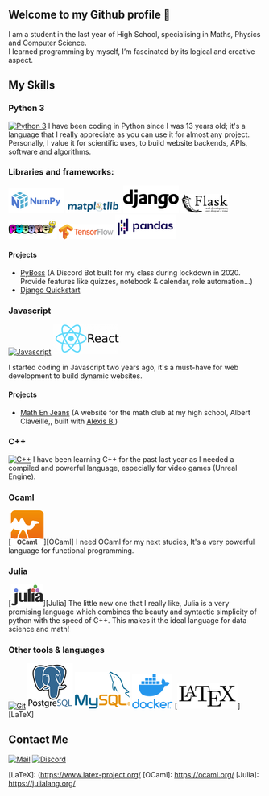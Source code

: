 ## Welcome to my Github profile 👋
I am a student in the last year of High School, specialising in Maths, Physics and Computer Science. <br>
I learned programming by myself, I’m fascinated by its logical and creative aspect.

## My Skills

### Python 3
[![Python 3](https://img.icons8.com/color/75/000000/python.png)](https://python.org)
I have been coding in Python since I was 13 years old; it's a language that I really appreciate as you can use it for almost any project. 
Personally, I value it for scientific uses, to build website backends, APIs, software and algorithms.

### Libraries and frameworks:
[![Numpy](img/Numpy.png)][Numpy]
[![Matplotlib](img/Matplotlib.png)][Matplotlib]
[![Django](img/Django.png)][Django]
[![Flask](img/Flask.png)][Flask]
[![Pygame](img/Pygame.png)][Pygame]
[![Tensorflow](img/Tensorflow.png)][Tensorflow]
[![Pandas](img/Pandas.png)][Pandas]

#### Projects
- [PyBoss](https://github.com/Adridri24/PyBoss) 
(A Discord Bot built for my class during lockdown in 2020. Provide features like quizzes, notebook & calendar, role automation...)
- [Django Quickstart](https://github.com/Adridri24/DjangoOfficialTuto)

### Javascript
[![Javascript](https://img.icons8.com/color/70/000000/javascript.png)][Javascript]
[![React](img/React.png)][React]

I started coding in Javascript two years ago, it's a must-have for web development to build dynamic websites.

#### Projects
 - [Math En Jeans](https://github.com/Adridri24/MEJ) (A website for the math club at my high school, Albert Claveille,, built with
   [Alexis B.](https://github.com/Alexis-ba6))

### C++
[![C++](https://img.icons8.com/color/70/000000/c-plus-plus-logo.png)][C++]
I have been learning C++ for the past last year as I needed a compiled and powerful language, especially for video games (Unreal Engine). 

### Ocaml
[![OCaml](img/OCaml.png)][OCaml]
I need OCaml for my next studies, It's a very powerful language for functional programming.

### Julia
[![Julia](img/Julia.png)][Julia]
The little new one that I really like, Julia is a very promising language which combines the beauty and syntactic simplicity of python with the speed of C++. This makes it the ideal language for data science and math!

### Other tools & languages
[![Git](https://img.icons8.com/color/90/000000/git.png)][Git]
[![PostgreSQL](img/PostgreSQL.png)][PostgreSQL]
[![MySQL](img/MySQL.png)][MySQL]
[![Docker](img/Docker.png)][Docker]
[![LaTeX](img/LaTeX.png)][LaTeX]

## Contact Me
[![Mail](https://img.icons8.com/color/40/000000/gmail--v1.png)](mailto:adrien.jayat@protonmail.com) 
[![Discord](https://img.icons8.com/color/40/000000/discord-logo.png)](https://pastebin.com/embed_iframe/YfBQMsV1)

[Numpy]: https://numpy.org/
[Matplotlib]: https://matplotlib.org/
[Django]: https://www.djangoproject.com/
[Flask]: https://flask.palletsprojects.com/
[Pygame]: https://www.pygame.org/
[Tensorflow]: https://www.tensorflow.org/
[Pandas]: https://pandas.pydata.org/
[Javascript]: https://developer.mozilla.org/fr/docs/Web/JavaScript
[React]: https://fr.reactjs.org/
[C++]: https://www.cplusplus.com/
[Git]: https://git-scm.com/
[PostgreSQL]: https://www.postgresql.org/
[MySQL]: https://www.mysql.com/
[Docker]: https://www.docker.com/
[LaTeX]: (https://www.latex-project.org/
[OCaml]: https://ocaml.org/
[Julia]: https://julialang.org/
